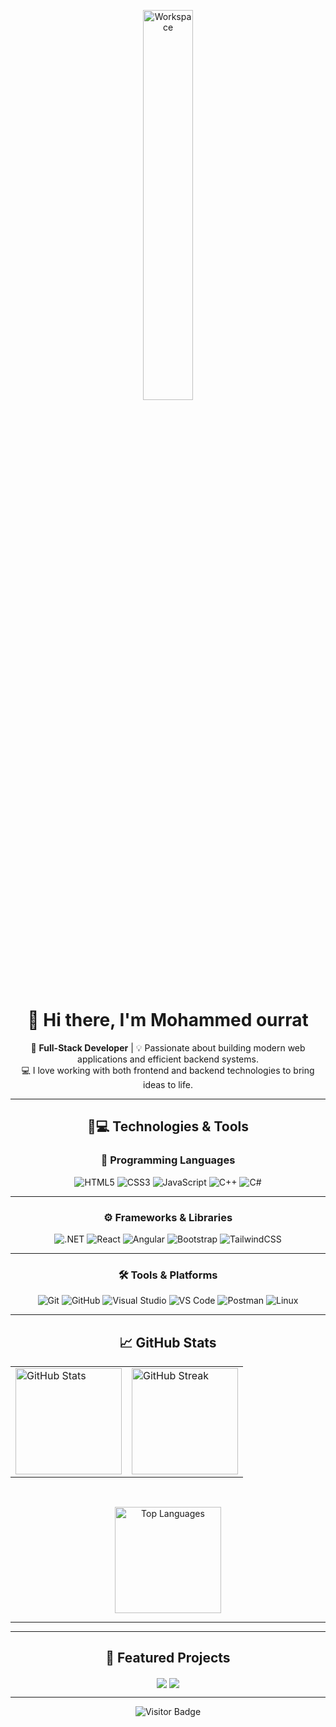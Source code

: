 <div align="center" width="50%">

<img src="https://github.com/SP-XD/SP-XD/blob/main/images/dev-working_rounded.gif?raw=true" alt="Workspace" width="40%"/><br>

# 👋 Hi there, I'm **Mohammed ourrat**

🎯 **Full-Stack Developer** | 💡 Passionate about building modern web applications and efficient backend systems.  
💻 I love working with both frontend and backend technologies to bring ideas to life.

---

## 🚀💻 Technologies & Tools

### 🧠 Programming Languages
![HTML5](https://img.shields.io/badge/-HTML5-E34F26?style=flat-square&logo=html5&logoColor=white)
![CSS3](https://img.shields.io/badge/-CSS3-1572B6?style=flat-square&logo=css3)
![JavaScript](https://img.shields.io/badge/-JavaScript-black?style=flat-square&logo=javascript)
![C++](https://img.shields.io/badge/-C++-00599C?style=flat-square&logo=cplusplus)
![C#](https://img.shields.io/badge/-C%23-239120?style=flat-square&logo=csharp)

---

### ⚙️ Frameworks & Libraries
![.NET](https://img.shields.io/badge/-.NET-512BD4?style=flat-square&logo=dotnet)
![React](https://img.shields.io/badge/-React-20232A?style=flat-square&logo=react)
![Angular](https://img.shields.io/badge/-Angular-DD0031?style=flat-square&logo=angular)
![Bootstrap](https://img.shields.io/badge/-Bootstrap-7952B3?style=flat-square&logo=bootstrap)
![TailwindCSS](https://img.shields.io/badge/-TailwindCSS-38B2AC?style=flat-square&logo=tailwindcss)

---

### 🛠️ Tools & Platforms
![Git](https://img.shields.io/badge/-Git-F05032?style=flat-square&logo=git)
![GitHub](https://img.shields.io/badge/-GitHub-181717?style=flat-square&logo=github)
![Visual Studio](https://img.shields.io/badge/-Visual%20Studio-5C2D91?style=flat-square&logo=visualstudio)
![VS Code](https://img.shields.io/badge/-VS%20Code-007ACC?style=flat-square&logo=visual-studio-code)
![Postman](https://img.shields.io/badge/-Postman-FF6C37?style=flat-square&logo=postman)
![Linux](https://img.shields.io/badge/-Linux-FCC624?style=flat-square&logo=linux&logoColor=black)

---

## 📈 GitHub Stats

<div align="center">

  <table>
    <tr>
      <td>
        <img 
          src="https://github-readme-stats.vercel.app/api?username=ourrat&show_icons=true&count_private=true&hide_border=true&theme=tokyonight&bg_color=0D1117&title_color=58A6FF&text_color=C9D1D9&icon_color=58A6FF" 
          alt="GitHub Stats" 
          height="170"
        />
      </td>
      <td>
        <img 
          src="https://streak-stats.demolab.com?user=ourrat&theme=tokyonight&hide_border=true&background=0D1117&ring=58A6FF&fire=FF79C6&currStreakLabel=58A6FF" 
          alt="GitHub Streak"
          height="170"
        />
      </td>
    </tr>
  </table>

  <br>

  <img 
    src="https://github-readme-stats.vercel.app/api/top-langs/?username=mohammedwarith&layout=compact&hide_border=true&theme=tokyonight&bg_color=0D1117&title_color=58A6FF&text_color=C9D1D9" 
    alt="Top Languages"
    height="170"
  />

</div>

---


---

## 📂 Featured Projects

<a href="https://github.com/mohammedwarith/your-project-1" target="_blank"><img align="center" src="https://github-readme-stats.vercel.app/api/pin/?username=mohammedwarith&repo=your-project-1&theme=gruvbox"></a>
<a href="https://github.com/mohammedwarith/your-project-2" target="_blank"><img align="center" src="https://github-readme-stats.vercel.app/api/pin/?username=mohammedwarith&repo=your-project-2&theme=gruvbox"></a>

---

![Visitor Badge](https://visitor-badge.laobi.icu/badge?page_id=mohammedwarith.mohammedwarith)

</div>


